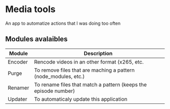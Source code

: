 # Media tools

An app to automatize actions that I was doing too often

## Modules avalaibles

| Module    | Description                                                       |
|--------	|-------------	                                                    |
| Encoder   | Rencode videos in an other format (x265, etc.                     |
| Purge     | To remove files that are maching a pattern (node_modules, etc.)   |
| Renamer   | To rename files that match a pattern (keeps the episode number)   |
| Updater   | To automaticaly update this application                           |
